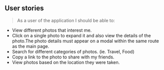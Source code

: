 ## User stories
> As a user of the application I should be able to:

* View different photos that interest me.
* Click on a single photo to expand it and also view the details of the photo.The photo details must appear on a modal within the same route as the main page.
* Search for different categories of photos. (ie. Travel, Food)
* Copy a link to the photo to share with my friends.
* View photos based on the location they were taken.
